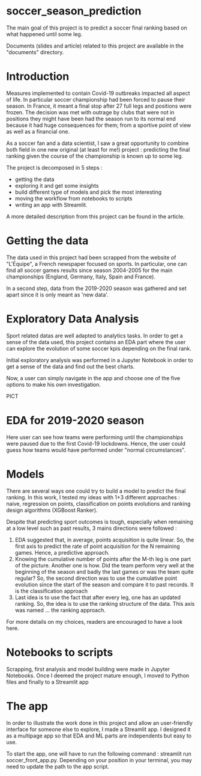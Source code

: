 # soccer_season_prediction
The main goal of this project is to predict a soccer final ranking based on what happened until some leg.

Documents (slides and article) related to this project are available in the "documents" directory.

# Introduction

Measures implemented to contain Covid-19 outbreaks impacted all aspect of life. In particular soccer championship had been forced to pause their season. In France, it meant a final stop after 27 full legs and positions were frozen. The decision was met with outrage by clubs that were not in positions they might have been had the season run to its normal end because it had huge consequences for them; from a sportive point of view as well as a financial one.

As a soccer fan and a data scientist, I saw a great opportunity to combine both field in one new original (at least for me!) project : predicting the final ranking given the course of the championship is known up to some leg.

The project is decomposed in 5 steps :
- getting the data
- exploring it and get some insights
- build different type of models and pick the most interesting
- moving the workflow from notebooks to scripts 
- writing an app with Streamlit.

A more detailed description from this project can be found in the article.

# Getting the data

The data used in this project had been scrapped from the website of "L'Équipe", a French newspaper focused on sports.
In particular, one can find all soccer games results since season 2004-2005 for the main championships
(England, Germany, Italy, Spain and France).

In a second step, data from the 2019-2020 season was gathered and set apart since it is only meant as 'new data'.

# Exploratory Data Analysis

Sport related datas are well adapted to analytics tasks. In order to get a sense of the data used, this project 
contains an EDA part where the user can explore the evolution of some soccer kpis depending on the final rank.

Initial exploratory analysis was performed in a Jupyter Notebook in order to get a sense of the data and find out the 
best charts.

Now, a user can simply navigate in the app and choose one of the five options to make his own investigation.

PICT

# EDA for 2019-2020 season

Here user can see how teams were performing until the championships were paused due to the first Covid-19 
lockdowns. Hence, the user could guess how teams would have performed under "normal circumstances".

# Models
There are several ways one could try to build a model to predict the final ranking. In this work, I tested my ideas
with 1+3 different approaches : naive, regression on points, classification on points evolutions and ranking design 
algorithms (XGBoost Ranker).

Despite that predicting sport outcomes is tough, especially when remaining at a low level such as past results, 
3 mains directions were followed :

1. EDA suggested that, in average, points acquisition is quite linear. So, the first axis to predict the rate of 
point acquisition for the N remaining games. Hence, a predictive approach.
2. Knowing the cumulative number of points after the M-th leg is one part of the picture. Another one is how. Did the 
team perform very well at the beginning of the season and badly the last games or was the team quite regular? So, the 
second direction was to use the cumulative point evolution since the start of the season and compare it to past records.
It is the classification approach
3. Last idea is to use the fact that after every leg, one has an updated ranking. So, the idea is to use the ranking 
structure of the data. This axis was named ... the ranking approach. 

For more details on my choices, readers are encouraged to have a look here.

# Notebooks to scripts
Scrapping, first analysis and model building were made in Jupyter Notebooks. Once I deemed the project mature enough, I 
moved to Python files and finally to a Streamlit app 

# The app
In order to illustrate the work done in this project and allow an user-friendly interface for someone else to explore,
I made a Streamlit app. I designed it as a multipage app so that EDA and ML parts are independents but easy to use.



To start the app, one will have to run the following command : streamlit run soccer_front_app.py. Depending on your 
position in your terminal, you may need to update the path to the app script.
